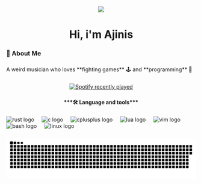 <div align="center">
  <img height="150" src="pp.png"  />
</div>

###

<h1 align="center">Hi, i'm Ajinis</h1>

###

<h3 align="left">🍋 About Me</h3>

###

<p align="left">A weird musician who loves **fighting games** 🕹️ and **programming** 🦀</p>

###

<div align="center">
  <a href="https://open.spotify.com/user/ajinis.">
    <img src="https://spotify-recently-played-readme.vercel.app/api?user=ajinis.&count=3&unique=false" alt="Spotify recently played"  />
  </a>
</div>

###

<h4 align="center"> ***🛠 Language and tools*** </h4>

###

<div align="left">
  <img src="https://cdn.jsdelivr.net/gh/devicons/devicon/icons/rust/rust-original.svg" height="40" alt="rust logo"  />
  <img width="12" />
  <img src="https://cdn.jsdelivr.net/gh/devicons/devicon/icons/c/c-original.svg" height="40" alt="c logo"  />
  <img width="12" />
  <img src="https://cdn.jsdelivr.net/gh/devicons/devicon/icons/cplusplus/cplusplus-original.svg" height="40" alt="cplusplus logo"  />
  <img width="12" />
  <img src="https://cdn.jsdelivr.net/gh/devicons/devicon/icons/lua/lua-original.svg" height="40" alt="lua logo"  />
  <img width="12" />
  <img src="https://cdn.jsdelivr.net/gh/devicons/devicon/icons/vim/vim-original.svg" height="40" alt="vim logo"  />
  <img width="12" />
  <img src="https://cdn.jsdelivr.net/gh/devicons/devicon/icons/bash/bash-original.svg" height="40" alt="bash logo"  />
  <img width="12" />
  <img src="https://cdn.jsdelivr.net/gh/devicons/devicon/icons/linux/linux-original.svg" height="40" alt="linux logo"  />
</div>

###

<img src="https://raw.githubusercontent.com/Ajiniss/Ajiniss/output/snake.svg" alt="Snake animation" />

###
